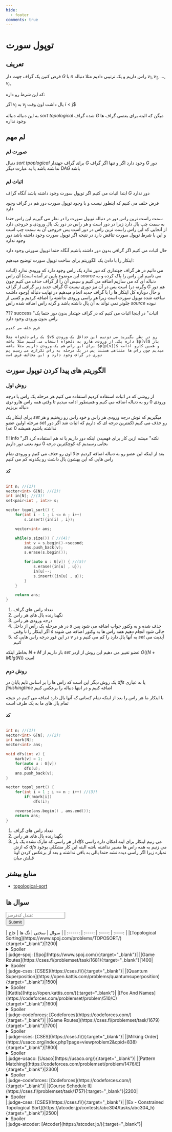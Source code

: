 ```yaml
--- 
hide:
  - footer
comments: true
---
```

# توپول سورت

## تعریف 

فرض کنین یک گراف جهت دار $G$ با $n$ راس داریم و یک ترتیبی دادیم مثلا دنباله 
$v_1, v_2, \dots, v_n$

که این شرط رو داره:

اگر $v_i$ به $v_j$ یال داشت اون وقت $i < j$$

به این دنباله دنباله $sort$ $topological$ شده گراف $G$ میگن که البته برای بعضی گراف ها وجود نداره

## لم مهم

### صورت لم

دنبال $sort$ $tpoplogical$ برای گراف جهتدار $G$ وجود دارد اگر و تنها اگر گراف $G$ دور نداشته باشد یا به عبارت دیگر $DAG$ باشد

### اثبات لم

ابتدا اثبات می کنیم اگر توپول سورت وجود داشته باشد آنگاه گراف $G$ دور ندارد

فرض خلف می کنیم که اینطور نیست و با وجود توپول سورت دور هم در گراف وجود دارد 

سمت راست ترین راس دور در دنباله توپول سورت را در نظر می گیریم این راس حتما به سمت چپ یال دارد زیرا در دور است و هر راس در دور یک یال ورودی و خروجی دارد از آنجایی که این راس راست ترین راس در دور است پس خروجی آن به سمت چپ است و این با شرط توپول سورت تناقض دارد در نتیجه اگر توپول سورت وجود داشته باشد دور وجود ندارد

حال اثبات می کنیم اگر گرافی بدون دور داشته باشیم آنگاه حتما توپول سورتی وجود دارد

اینکار را با دادن یک الگوریتم برای ساخت توپول سورت توضیح میدهیم:

می دانیم در هر گراف جهتداری که دور ندارد یک راس وجود دارد که ورودی ندارد (اثبات این موضوع پایین تر آمده است) آن راس $source$ می نامیم این راس را پاک کرده و به دنباله ای که می سازیم اضافه می کنیم و سپس آن را از گراف حذف می کنیم چون گراف جدید زیر گرافی از گراف $G$ است پس در آن نیز دوری نیست (وگرنه در $G$ هم دور وجود داشت) و حال دوباره کل اینکار ها را با گراف جدید انجام میدهیم در نهایت دنباله ساخته شده توپول سورت است زیرا هر راسی ورودی نداشته را اضافه کردیم و کسی از جلوتر نمی تواند به آن یال داشته باشد و گرنه راس اضافه شده راس $source$ نبوده

??? success "اثبات"
    در اینجا اثبات می کنیم که در گراف جهتدار بدون دور حتما یک راس بدون ورودی وجود دارد

    فرض خلف می کنیم

    یک راس دلخواه مثلا $v$ رو در نظر بگیرید می دونیم این حداقل یک ورودی داره یکی از ورودی هارو به دلخواه انتخاب می کنیم مثلا باشه $p[v]$ باز برای این راس هم یک ورودی داریم مثلا باشه $p[p[v]]$ و همین کارو ادامه میدیم چون راس ها متناهی هستند پس در یک مرحله به راس تکراری می رسیم پس دوری در گراف وجود دارد و این مخالف فرض است 


## الگوریتم های پیدا کردن توپول سورت

### روش اول

از روشی که در اثبات استفاده کردیم استفاده می کنیم هر مرحله یک راس با درجه ورودی 0 رو به دنباله اضافه می کنیم و همینطور ادامه میدیم تا وقتی همه راس هارو توی دنباله بریزیم

برای اینکار یک $set$ میگیریم که توش درجه ورودی هر راس و خود راس رو ریختیم و هر مرحله اولین عضو $set$ رو حذف می کنیم (کمترین درجه ای که داریم که اثبات شد اگر دور نداشته باشیم همیشه 0 عه)

!!! info "نکته"
    میشه ازین کار برای فهمیدن اینکه دور داریم یا نه هم استفاده کرد اگر بجایی رسیدیم که کوچکترین درجه 0 نبود یعنی دور داریم

بعد از اینکه این عضو رو به دنباله اضافه کردیم حالا اون رو حذف می کنیم و ورودی تمام راس هایی که این بهشون یال داشت رو یکدونه کم می کنیم

#### کد

```cpp linenums="1"

int n; //(1)!
vector<int> G[N]; //(2)!
int in[N]; //(3)!
set<pair<int , int>> s;

vector topol_sort() {
    for(int i - 1 ; i <= n ; i++)
        s.insert({in[i] , i});

    vector<int> ans;

    while(s.size()) { //(4)!
        int v = s.begin()->second;
        ans.push_back(v);
        s.erase(s.begin());

        for(auto u : G[v]) { //(5)!
            s.erase({in[u] , u});
            in[u]--;
            s.insert({in[u] , u});
        }
    }

    return ans;
}
```

1. تعداد راس های گراف
2. نگهدارنده یال های هر راس
3. درجه ورودی هر راس 
4. در هر مرحله یک راس از داخل $s$ حذف  شده و به وکتور جواب اضافه می شود پس اگر اینکار را تا وقتی $s$ خالی شود انجام دهیم همه راس ها به وکتور اضافه می شوند
5. در این فور درجه راس هایی که $v$ به آنها یال دارد را کم می کنیم و در $set$ آپدیت می کنیم

بخاطر اینکه $N + M$ بار داریم از $set$ عضو تغییر می دهیم این روش از اردر $O((N + M)lg(N))$ است

### روش دوم

یک روش دیگر این است که راس ها را بر اساس تایم پایان در $dfs$ یا به عباری $finishing time$ اضافه کنیم و در انتها دنباله را برعکس کنیم

با اینکار ما هر راس را بعد از اینکه تمام کسانی که آنها یال دارد اضافه می کنیم در نتیجه تمام یال های ما به یک طرف است

#### کد

```cpp linenums="1"

int n; //(1)!
vector<int> G[N]; //(2)!
int mark[N]; 
vector<int> ans;

void dfs(int v) {
    mark[v] = 1;
    for(auto u : G[v]) 
        dfs(u);
    ans.push_back(v);
}

vector topol_sort() {
    for(int i = 1 ; i <= n ; i++) //(3)!
        if(!mark[i])
            dfs(i);

    reverse(ans.begin() , ans.end());
    return ans;
}
```

1. تعداد راس های گراف
2. نگهدارنده یال های هر راس
3. از هر راسی که مارک نشده یک بار $dfs$ می زنیم اینکار برای اینه امکان داره راسی که ازش $dfs$ می زنیم به همه راس ها مسیر نداشته باشه البته این کار مشکلی بوجود نمیاره زیرا اگر راسی دیده نشه حتما یالی به باقی نداشته و بعد از برعکس کردن اونا قبلش میان

## منابع بیشتر

+ [topological-sort](https://cp-algorithms.com/graph/topological-sort.html)

## سوال ها 
 <form name="cf-handel-form" class="cf-handel-form" onsubmit="return cf_status_checker()">
  <input type="text" id="cf-handel" name="cf-handel" class="handel-input" placeholder="هندل کدفرسز:"><br>
  <input type="submit" value="Submit" class="md-button cf-handel-button">
</form> | سوال | سختی | تگ ها | جاج | 
| :-----: | :----: | :----: | :----: | 
|[Topological Sorting](https://www.spoj.com/problems/TOPOSORT/){:target="_blank"}|1200|<details> <summary>Spoiler</summary> <ul><li>[توپول سورت](/Level2/topolsort){:target="_blank"}</li></ul> </details>|:judge-spoj: [Spoj](https://www.spoj.com/){:target="_blank"}|
|[Game Routes](https://cses.fi/problemset/task/1681){:target="_blank"}|1400|<details> <summary>Spoiler</summary> <ul><li>[توپول سورت](/Level2/topol_sort){:target="_blank"}</li></ul> </details>|:judge-cses: [CSES](https://cses.fi/){:target="_blank"}|
|[Quantum Superposition](https://open.kattis.com/problems/quantumsuperposition){:target="_blank"}|1500|<details> <summary>Spoiler</summary> <ul><li>[توپول سورت](/Level2/topolsort){:target="_blank"}</li></ul> </details>|[Kattis](https://open.kattis.com/){:target="_blank"}|
|[Fox And Names](https://codeforces.com/problemset/problem/510/C){:target="_blank"}|1600|<details> <summary>Spoiler</summary> <ul><li>[توپول سورت](/Level2/topolsort){:target="_blank"}</li></ul> </details>|:judge-codeforces: [Codeforces](https://codeforces.com/){:target="_blank"}|
|[Game Routes](https://cses.fi/problemset/task/1679){:target="_blank"}|1700|<details> <summary>Spoiler</summary> <ul><li>[توپول سورت](/Level2/topolsort){:target="_blank"}</li></ul> </details>|:judge-cses: [CSES](https://cses.fi/){:target="_blank"}|
|[Milking Order](https://usaco.org/index.php?page=viewproblem2&cpid=838){:target="_blank"}|1800|<details> <summary>Spoiler</summary> <ul><li>[توپول سورت](/Level2/topolsort){:target="_blank"}</li></ul> </details>|:judge-usaco: [Usaco](https://usaco.org/){:target="_blank"}|
|[Pattern Matching](https://codeforces.com/problemset/problem/1476/E){:target="_blank"}|2300|<details> <summary>Spoiler</summary> <ul><li>[توپول سورت](/Level2/topolsort){:target="_blank"}</li></ul> </details>|:judge-codeforces: [Codeforces](https://codeforces.com/){:target="_blank"}|
|[Course Schedule II](https://cses.fi/problemset/task/1757){:target="_blank"}|2200|<details> <summary>Spoiler</summary> <ul><li>[توپول سورت](/Level2/topolsort){:target="_blank"}</li></ul> </details>|:judge-cses: [CSES](https://cses.fi/){:target="_blank"}|
|[Ex - Constrained Topological Sort](https://atcoder.jp/contests/abc304/tasks/abc304_h){:target="_blank"}|2500|<details> <summary>Spoiler</summary> <ul><li>[توپول سورت](/Level2/topolsort){:target="_blank"}</li></ul> </details>|:judge-atcoder: [Atcoder](https://atcoder.jp/){:target="_blank"}|
